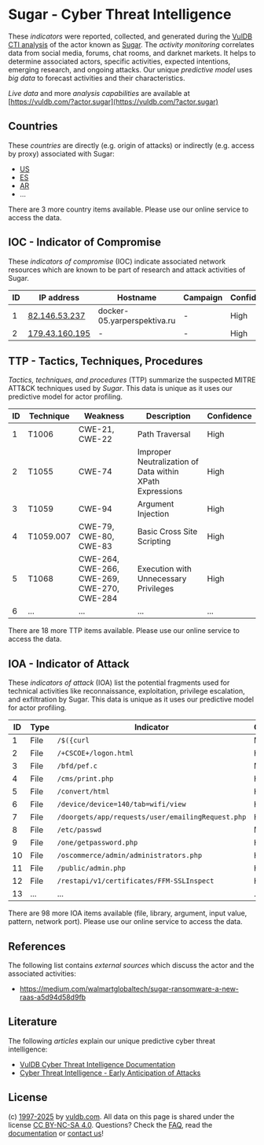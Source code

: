 # Sugar - Cyber Threat Intelligence

These _indicators_ were reported, collected, and generated during the [VulDB CTI analysis](https://vuldb.com/?kb.cti) of the actor known as [Sugar](https://vuldb.com/?actor.sugar). The _activity monitoring_ correlates data from social media, forums, chat rooms, and darknet markets. It helps to determine associated actors, specific activities, expected intentions, emerging research, and ongoing attacks. Our unique _predictive model_ uses _big data_ to forecast activities and their characteristics.

_Live data_ and more _analysis capabilities_ are available at [https://vuldb.com/?actor.sugar](https://vuldb.com/?actor.sugar)

## Countries

These _countries_ are directly (e.g. origin of attacks) or indirectly (e.g. access by proxy) associated with Sugar:

* [US](https://vuldb.com/?country.us)
* [ES](https://vuldb.com/?country.es)
* [AR](https://vuldb.com/?country.ar)
* ...

There are 3 more country items available. Please use our online service to access the data.

## IOC - Indicator of Compromise

These _indicators of compromise_ (IOC) indicate associated network resources which are known to be part of research and attack activities of Sugar.

ID | IP address | Hostname | Campaign | Confidence
-- | ---------- | -------- | -------- | ----------
1 | [82.146.53.237](https://vuldb.com/?ip.82.146.53.237) | docker-05.yarperspektiva.ru | - | High
2 | [179.43.160.195](https://vuldb.com/?ip.179.43.160.195) | - | - | High

## TTP - Tactics, Techniques, Procedures

_Tactics, techniques, and procedures_ (TTP) summarize the suspected MITRE ATT&CK techniques used by _Sugar_. This data is unique as it uses our predictive model for actor profiling.

ID | Technique | Weakness | Description | Confidence
-- | --------- | -------- | ----------- | ----------
1 | T1006 | CWE-21, CWE-22 | Path Traversal | High
2 | T1055 | CWE-74 | Improper Neutralization of Data within XPath Expressions | High
3 | T1059 | CWE-94 | Argument Injection | High
4 | T1059.007 | CWE-79, CWE-80, CWE-83 | Basic Cross Site Scripting | High
5 | T1068 | CWE-264, CWE-266, CWE-269, CWE-270, CWE-284 | Execution with Unnecessary Privileges | High
6 | ... | ... | ... | ...

There are 18 more TTP items available. Please use our online service to access the data.

## IOA - Indicator of Attack

These _indicators of attack_ (IOA) list the potential fragments used for technical activities like reconnaissance, exploitation, privilege escalation, and exfiltration by Sugar. This data is unique as it uses our predictive model for actor profiling.

ID | Type | Indicator | Confidence
-- | ---- | --------- | ----------
1 | File | `/$({curl` | Medium
2 | File | `/+CSCOE+/logon.html` | High
3 | File | `/bfd/pef.c` | Medium
4 | File | `/cms/print.php` | High
5 | File | `/convert/html` | High
6 | File | `/device/device=140/tab=wifi/view` | High
7 | File | `/doorgets/app/requests/user/emailingRequest.php` | High
8 | File | `/etc/passwd` | Medium
9 | File | `/one/getpassword.php` | High
10 | File | `/oscommerce/admin/administrators.php` | High
11 | File | `/public/admin.php` | High
12 | File | `/restapi/v1/certificates/FFM-SSLInspect` | High
13 | ... | ... | ...

There are 98 more IOA items available (file, library, argument, input value, pattern, network port). Please use our online service to access the data.

## References

The following list contains _external sources_ which discuss the actor and the associated activities:

* https://medium.com/walmartglobaltech/sugar-ransomware-a-new-raas-a5d94d58d9fb

## Literature

The following _articles_ explain our unique predictive cyber threat intelligence:

* [VulDB Cyber Threat Intelligence Documentation](https://vuldb.com/?kb.cti)
* [Cyber Threat Intelligence - Early Anticipation of Attacks](https://www.scip.ch/en/?labs.20201022)

## License

(c) [1997-2025](https://vuldb.com/?kb.changelog) by [vuldb.com](https://vuldb.com/?kb.about). All data on this page is shared under the license [CC BY-NC-SA 4.0](https://creativecommons.org/licenses/by-nc-sa/4.0/). Questions? Check the [FAQ](https://vuldb.com/?kb.faq), read the [documentation](https://vuldb.com/?kb) or [contact us](https://vuldb.com/?contact)!
